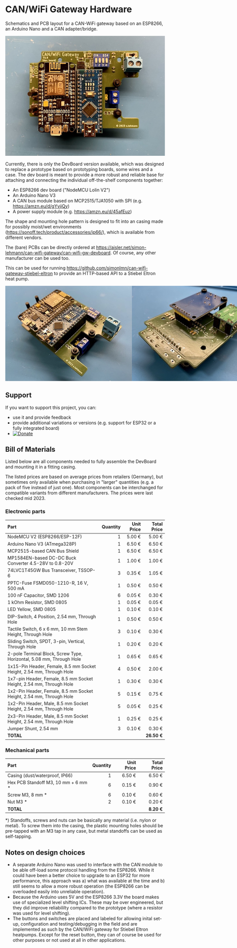 # CAN/WiFi Gateway Hardware
Schematics and PCB layout for a CAN-WiFi gateway based on an ESP8266, an Arduino Nano and a CAN adapter/bridge.

![Assembled DevBoard v1.0](resources/DevBoard-v1.0-assembled.jpeg "Assembled DevBoard v1.0")

Currently, there is only the DevBoard version available, which was designed to replace a prototype based on prototyping boards, some wires and a case. The dev board is meant to provide a more robust and reliable base for attaching and connecting the individual off-the-shelf components together:

 * An ESP8266 dev board ("NodeMCU Lolin V2")
 * An Arduino Nano V3
 * A CAN bus module based on MCP2515/TJA1050 with SPI (e.g. https://amzn.eu/d/gYvjiQy)
 * A power supply module (e.g. https://amzn.eu/d/45afEuz)

The shape and mounting hole pattern is designed to fit into an casing made for possibly moist/wet environments (https://sonoff.tech/product/accessories/ip66/), which is available from different vendors.

The (bare) PCBs can be directly ordered at https://aisler.net/simon-lehmann/can-wifi-gateway/can-wifi-gw-devboard. Of course, any other manufacturer can be used too.

This can be used for running https://github.com/simonlmn/can-wifi-gateway-stiebel-eltron to provide an HTTP-based API to a Stiebel Eltron heat pump.

<nobr>![Assembled DevBoard v1.0: front view](resources/DevBoard-v1.0-assembled1.jpeg "Assembled DevBoard v1.0: front view")![Assembled DevBoard v1.0: bottom view](resources/DevBoard-v1.0-assembled3.jpeg "Assembled DevBoard v1.0: bottom view")![Assembled DevBoard v1.0: casing](resources/DevBoard-v1.0-casing.jpeg "Assembled DevBoard v1.0: casing")</nobr>

## Support

If you want to support this project, you can:

 * use it and provide feedback
 * provide additional variations or versions (e.g. support for ESP32 or a fully integrated board)
 * [![Donate](https://img.shields.io/badge/Donate-with%20PayPal-blue.svg)](https://www.paypal.com/donate/?hosted_button_id=BSKYG5C8S8HVU)

## Bill of Materials

Listed below are all components needed to fully assemble the DevBoard and mounting it in a fitting casing.

The listed prices are based on average prices from retailers (Germany), but sometimes only available when purchasing in "larger" quantities (e.g. a pack of five instead of just one). Most components can be interchanged for compatible variants from different manufacturers. The prices were last checked mid 2023.

### Electronic parts

| Part                                                                            | Quantity | Unit Price | Total Price |
| :------------------------------------------------------------------------------ | -------: | ---------: | ----------: |
| NodeMCU V2 (ESP8266/ESP-12F)                                                    |        1 |     5.00 € |      5.00 € |
| Arduino Nano V3 (ATmega328P)                                                    |        1 |     6.50 € |      6.50 € |
| MCP2515-based CAN Bus Shield                                                    |        1 |     6.50 € |      6.50 € |
| MP1584EN-based DC-DC Buck Converter 4.5-28V to 0.8-20V                          |        1 |     1.00 € |      1.00 € |
| 74LVC1T45GW Bus Transceiver, TSSOP-6                                            |        3 |     0.35 € |      1.05 € |
| PPTC-Fuse FSMD050-1210-R, 16 V, 500 mA                                          |        1 |     0.50 € |      0.50 € |
| 100 nF Capacitor, SMD 1206                                                      |        6 |     0.05 € |      0.30 € |
| 1 kOhm Resistor, SMD 0805                                                       |        1 |     0.05 € |      0.05 € |
| LED Yellow, SMD 0805                                                            |        1 |     0.10 € |      0.10 € |
| DIP-Switch, 4 Position, 2.54 mm, Through Hole                                   |        1 |     0.50 € |      0.50 € |
| Tactile Switch, 6 x 6 mm, 10 mm Stem Height, Through Hole                       |        3 |     0.10 € |      0.30 € |
| Sliding Switch, SPDT, 3-pin, Vertical, Through Hole                             |        1 |     0.20 € |      0.20 € |
| 2-pole Terminal Block, Screw Type, Horizontal, 5.08 mm, Through Hole            |        1 |     0.65 € |      0.65 € |
| 1x15-Pin Header, Female, 8.5 mm Socket Height, 2.54 mm, Through Hole            |        4 |     0.50 € |      2.00 € |
| 1x7-pin Header, Female, 8.5 mm Socket Height, 2.54 mm, Through Hole             |        1 |     0.30 € |      0.30 € |
| 1x2-Pin Header, Female, 8.5 mm Socket Height, 2.54 mm, Through Hole             |        5 |     0.15 € |      0.75 € |
| 1x2-Pin Header, Male, 8.5 mm Socket Height, 2.54 mm, Through Hole               |        5 |     0.05 € |      0.25 € |
| 2x3-Pin Header, Male, 8.5 mm Socket Height, 2.54 mm, Through Hole               |        1 |     0.25 € |      0.25 € |
| Jumper Shunt, 2.54 mm                                                           |        3 |     0.10 € |      0.30 € |
| __TOTAL__                                                                       |          |            | __26.50 €__ |

### Mechanical parts

| Part                                 | Quantity | Unit Price | Total Price |
| :----------------------------------- | -------: | ---------: | ----------: |
| Casing (dust/waterproof, IP66)       |        1 |     6.50 € |      6.50 € |
| Hex PCB Standoff M3, 10 mm + 6 mm  * |        6 |     0.15 € |      0.90 € |
| Screw M3, 8 mm                     * |        6 |     0.10 € |      0.60 € |
| Nut M3                             * |        2 |     0.10 € |      0.20 € |
| __TOTAL__                            |          |            |  __8.20 €__ |

 *) Standoffs, screws and nuts can be basically any material (i.e. nylon or metal). To screw them into the casing, the plastic mounting holes should be pre-tapped with an M3 tap in any case, but metal standoffs can be used as self-tapping.

## Notes on design choices

 * A separate Arduino Nano was used to interface with the CAN module to be able off-load some protocol handling from the ESP8266. While it could have been a better choice to upgrade to an ESP32 for more performance, this approach was a) what was available at the time and b) still seems to allow a more robust operation (the ESP8266 can be overloaded easily into unreliable operation).
 * Because the Arduino uses 5V and the ESP8266 3.3V the board makes use of specialized level shifting ICs. These may be over engineered, but they did  improve reliabililty compared to the prototype (where a resistor was used for level shifting).
 * The buttons and switches are placed and labeled for allowing inital set-up, configuration and testing/debugging in the field and are implemented as such by the CAN/WiFi gateway for Stiebel Eltron heatpumps. Except for the reset button, they can of course be used for other purposes or not used at all in other applications.
